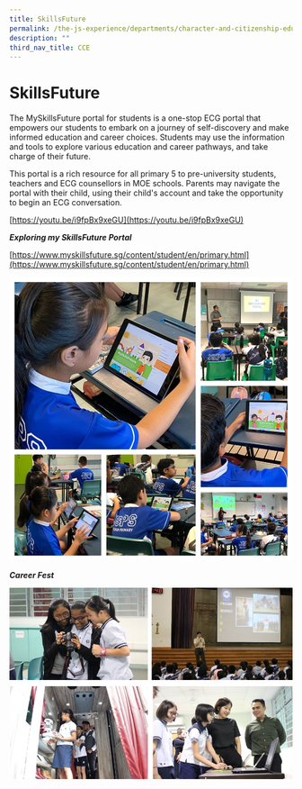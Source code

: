 ```yaml
---
title: SkillsFuture
permalink: /the-js-experience/departments/character-and-citizenship-education-cce/skillsfuture/
description: ""
third_nav_title: CCE
---
```

# **SkillsFuture**

The MySkillsFuture portal for students is a one-stop ECG portal that empowers our students to embark on a journey of self-discovery and make informed education and career choices. Students may use the information and tools to explore various education and career pathways, and take charge of their future.

This portal is a rich resource for all primary 5 to pre-university students, teachers and ECG counsellors in MOE schools. Parents may navigate the portal with their child, using their child's account and take the opportunity to begin an ECG conversation.

[https://youtu.be/i9fpBx9xeGU](https://youtu.be/i9fpBx9xeGU)  

**_Exploring my SkillsFuture Portal_** 

[https://www.myskillsfuture.sg/content/student/en/primary.html](https://www.myskillsfuture.sg/content/student/en/primary.html)

![](/images/Skills%20Future%201.jpg)

**_Career Fest_**

![](/images/My%20Skills%20Future%202.jpg)
